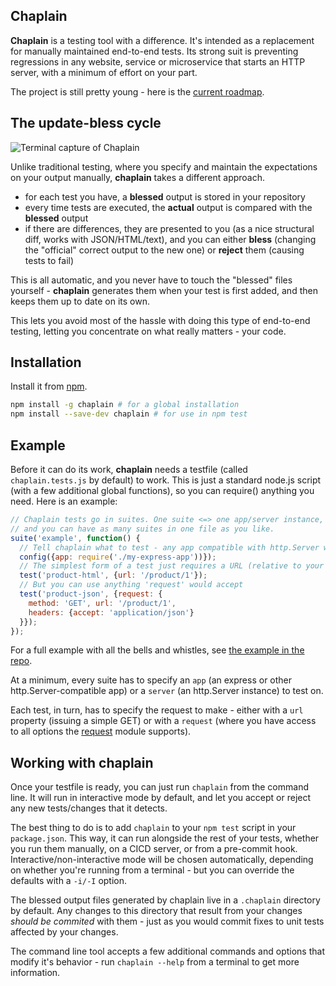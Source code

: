 ## Chaplain

**Chaplain** is a testing tool with a difference. It's intended as a replacement for manually maintained end-to-end tests. Its strong suit is preventing regressions in any website, service or microservice that starts an HTTP server, with a minimum of effort on your part.

The project is still pretty young - here is the [current roadmap](https://github.com/krajzeg/chaplain/wiki/Roadmap).

## The update-bless cycle

![Terminal capture of Chaplain](http://i.imgur.com/TqNgwCq.gif)

Unlike traditional testing, where you specify and maintain the expectations on your output manually, **chaplain** takes a different approach.

* for each test you have, a **blessed** output is stored in your repository
* every time tests are executed, the **actual** output is compared with the **blessed** output
* if there are differences, they are presented to you (as a nice structural diff, works with JSON/HTML/text), and you can either **bless** (changing the "official" correct output to the new one) or **reject** them (causing tests to fail)
 
This is all automatic, and you never have to touch the "blessed" files yourself - **chaplain** generates them when your test is first added, and then keeps them up to date on its own. 

This lets you avoid most of the hassle with doing this type of end-to-end testing, letting you concentrate on what really matters - your code.

## Installation

Install it from [npm].

```sh
npm install -g chaplain # for a global installation
npm install --save-dev chaplain # for use in npm test
```

## Example

Before it can do its work, **chaplain** needs a testfile (called `chaplain.tests.js` by default) to work. This is just a standard node.js script (with a few additional global functions), so you can require() anything you need. Here is an example:

```javascript
// Chaplain tests go in suites. One suite <=> one app/server instance,
// and you can have as many suites in one file as you like.
suite('example', function() {
  // Tell chaplain what to test - any app compatible with http.Server will do
  config({app: require('./my-express-app'))});
  // The simplest form of a test just requires a URL (relative to your app).
  test('product-html', {url: '/product/1'});
  // But you can use anything 'request' would accept
  test('product-json', {request: {
    method: 'GET', url: '/product/1',
    headers: {accept: 'application/json'}
  }});
});
```

For a full example with all the bells and whistles, see [the example in the repo](https://github.com/krajzeg/chaplain/blob/master/example/chaplain.tests.js).

At a minimum, every suite has to specify an `app` (an express or other http.Server-compatible app) or a `server` (an http.Server instance) to test on.

Each test, in turn, has to specify the request to make - either with a `url` property (issuing a simple GET) or with a `request` (where you have access to all options the [request] module supports).

## Working with chaplain

Once your testfile is ready, you can just run `chaplain` from the command line. It will run in interactive mode by default, and let you accept or reject any new tests/changes that it detects.

The best thing to do is to add `chaplain` to your `npm test` script in your `package.json`. This way, it can run alongside the rest of your tests, whether you run them manually, on a CICD server, or from a pre-commit hook. Interactive/non-interactive mode will be chosen automatically, depending on whether you're running from a terminal - but you can override the defaults with a `-i/-I` option.

The blessed output files generated by chaplain live in a `.chaplain` directory by default. Any changes to this directory that result from your changes *should be commited* with them - just as you would commit fixes to unit tests affected by your changes.

The command line tool accepts a few additional commands and options that modify it's behavior - run `chaplain --help` from a terminal to get more information.

[npm]: https://www.npmjs.com
[request]: https://github.com/request/request
